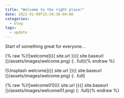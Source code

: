 ```yaml
---
title: "Welcome to the right place!"
date: 2022-01-09T15:34:30-04:00
categories:
  - blog
tags:
  - update
---
```


Start of something great for everyone...


{% raw %}![welcome]({{ site.url }}{{ site.baseurl }}/assets/images/welcome.png)
{: .full}{% endraw %}

![Unsplash welcome]({{ site.url }}{{ site.baseurl }}/assets/images/welcome.png)
{: .full}

{% raw %}![welcome01]({{ site.url }}{{ site.baseurl }}/assets/images/welcome01.png)
{: .full}{% endraw %}

